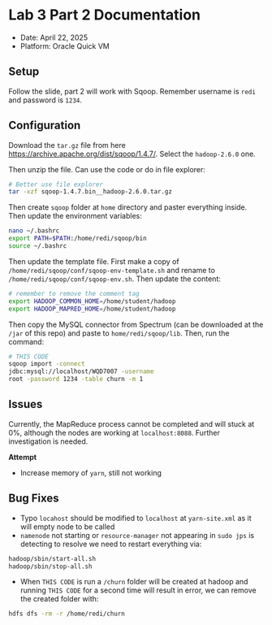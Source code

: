# Lab 3 Part 2 Documentation

- Date: April 22, 2025
- Platform: Oracle Quick VM

## Setup
Follow the slide, part 2 will work with Sqoop. Remember username is `redi` and password is `1234`.

## Configuration

Download the `tar.gz` file from here https://archive.apache.org/dist/sqoop/1.4.7/. Select the `hadoop-2.6.0` one.

Then unzip the file. Can use the code or do in file explorer:
```bash
# Better use file explorer
tar -xzf sqoop-1.4.7.bin__hadoop-2.6.0.tar.gz
```

Then create `sqoop` folder at `home` directory and paster everything inside. Then update the environment variables:

```bash
nano ~/.bashrc
export PATH=$PATH:/home/redi/sqoop/bin
source ~/.bashrc
```

Then update the template file. First make a copy of `/home/redi/sqoop/conf/sqoop-env-template.sh` and rename to `/home/redi/sqoop/conf/sqoop-env.sh`. Then update the content:

```bash
# remember to remove the comment tag
export HADOOP_COMMON_HOME=/home/student/hadoop
export HADOOP_MAPRED_HOME=/home/student/hadoop
```

Then copy the MySQL connector from Spectrum (can be downloaded at the `/jar` of this repo) and paste to `home/redi/sqoop/lib`. Then, run the command:

```bash
# THIS CODE
sqoop import -connect 
jdbc:mysql://localhost/WQD7007 -username 
root -password 1234 -table churn -m 1
```

## Issues

Currently, the MapReduce process cannot be completed and will stuck at 0%, although the nodes are working at `localhost:8088`. Further investigation is needed.

**Attempt**
- Increase memory of `yarn`, still not working

## Bug Fixes

- Typo `locahost` should be modified to `localhost` at `yarn-site.xml` as it will empty node to be called
- `namenode` not starting or `resource-manager` not appearing in `sudo jps` is detecting to resolve we need to restart everything via:
```bash
hadoop/sbin/start-all.sh
hadoop/sbin/stop-all.sh
```
- When `THIS CODE` is run a `/churn` folder will be created at hadoop and running `THIS CODE` for a second time will result in error, we can remove the created folder with:
```bash
hdfs dfs -rm -r /home/redi/churn
```